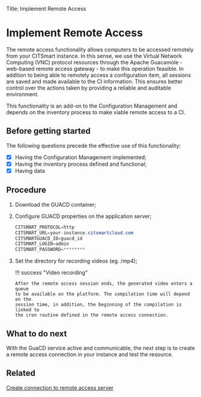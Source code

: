 Title: Implement Remote Access

# Implement Remote Access

The remote access functionality allows computers to be accessed remotely from your CITSmart instance. In this sense, we use the Virtual Network Computing (VNC) protocol resources through the Apache Guacamole - web-based remote access gateway - to make this operation feasible. In addition to being able to remotely access a configuration item, all sessions are saved and made available to the CI information. This ensures better control over the actions taken by providing a reliable and auditable environment.

This functionality is an add-on to the Configuration Management and depends on the inventory process to make viable remote access to a CI.


## Before getting started

The following questions precede the effective use of this functionality:

* [x] Having the Configuration Management implemented;
* [x] Having the inventory process defined and functional;
* [x] Having data 

## Procedure

1. Download the GUACD container;
2. Configure GUACD properties on the application server;

    ```java
    CITSMART_PROTOCOL=http
    CITSMART_URL=your-instance.citsmartcloud.com
    CITSMARTGUACD_ID=guacd_id
    CITSMART_LOGIN=admin
    CITSMART_PASSWORD=********
    ```
	
3. Set the directory for recording videos (eg. /mp4);
    
    !!! success "Video recording"
        
	   After the remote access session ends, the generated video enters a queue 
	   to be available on the platform. The compilation time will depend on the 
	   session time, in addition, the beginning of the compilation is linked to 
	   the cron routine defined in the remote access connection. 
    
## What to do next

With the GuaCD service active and communicable, the next step is to create a remote access connection in your instance and test the resource.

## Related

[Create connection to remote access server][1]

[1]:/en-us/citsmart-platform-8/processes/configuration/configuration/configure-remote-access.html
